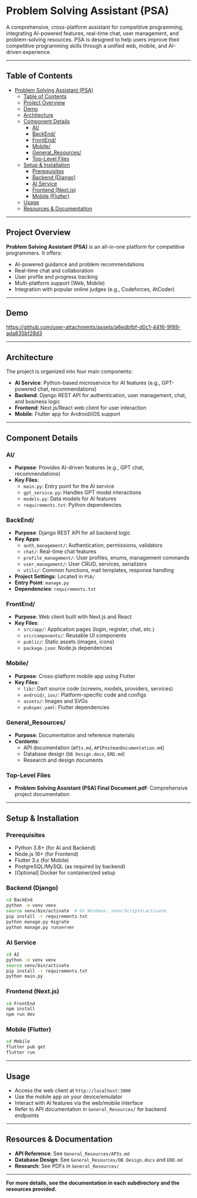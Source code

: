# Problem Solving Assistant (PSA)

A comprehensive, cross-platform assistant for competitive programming, integrating AI-powered features, real-time chat, user management, and problem-solving resources. PSA is designed to help users improve their competitive programming skills through a unified web, mobile, and AI-driven experience.

---

## Table of Contents

- [Problem Solving Assistant (PSA)](#problem-solving-assistant-psa)
  - [Table of Contents](#table-of-contents)
  - [Project Overview](#project-overview)
  - [Demo](#demo)
  - [Architecture](#architecture)
  - [Component Details](#component-details)
    - [AI/](#ai)
    - [BackEnd/](#backend)
    - [FrontEnd/](#frontend)
    - [Mobile/](#mobile)
    - [General\_Resources/](#general_resources)
    - [Top-Level Files](#top-level-files)
  - [Setup \& Installation](#setup--installation)
    - [Prerequisites](#prerequisites)
    - [Backend (Django)](#backend-django)
    - [AI Service](#ai-service)
    - [Frontend (Next.js)](#frontend-nextjs)
    - [Mobile (Flutter)](#mobile-flutter)
  - [Usage](#usage)
  - [Resources \& Documentation](#resources--documentation)

---

## Project Overview

**Problem Solving Assistant (PSA)** is an all-in-one platform for competitive programmers. It offers:

- AI-powered guidance and problem recommendations
- Real-time chat and collaboration
- User profile and progress tracking
- Multi-platform support (Web, Mobile)
- Integration with popular online judges (e.g., Codeforces, AtCoder)

---

## Demo


https://github.com/user-attachments/assets/a6edbfbf-d0c1-4416-9f89-ada835bf28d3


---

## Architecture

The project is organized into four main components:

- **AI Service**: Python-based microservice for AI features (e.g., GPT-powered chat, recommendations)
- **Backend**: Django REST API for authentication, user management, chat, and business logic
- **Frontend**: Next.js/React web client for user interaction
- **Mobile**: Flutter app for Android/iOS support

---

## Component Details

### AI/

- **Purpose**: Provides AI-driven features (e.g., GPT chat, recommendations)
- **Key Files**:
  - `main.py`: Entry point for the AI service
  - `gpt_service.py`: Handles GPT model interactions
  - `models.py`: Data models for AI features
  - `requirements.txt`: Python dependencies

### BackEnd/

- **Purpose**: Django REST API for all backend logic
- **Key Apps**:
  - `auth_management/`: Authentication, permissions, validators
  - `chat/`: Real-time chat features
  - `profile_management/`: User profiles, enums, management commands
  - `user_management/`: User CRUD, services, serializers
  - `utils/`: Common functions, mail templates, response handling
- **Project Settings**: Located in `PSA/`
- **Entry Point**: `manage.py`
- **Dependencies**: `requirements.txt`

### FrontEnd/

- **Purpose**: Web client built with Next.js and React
- **Key Files**:
  - `src/app/`: Application pages (login, register, chat, etc.)
  - `src/components/`: Reusable UI components
  - `public/`: Static assets (images, icons)
  - `package.json`: Node.js dependencies

### Mobile/

- **Purpose**: Cross-platform mobile app using Flutter
- **Key Files**:
  - `lib/`: Dart source code (screens, models, providers, services)
  - `android/`, `ios/`: Platform-specific code and configs
  - `assets/`: Images and SVGs
  - `pubspec.yaml`: Flutter dependencies

### General_Resources/

- **Purpose**: Documentation and reference materials
- **Contents**:
  - API documentation (`APIs.md`, `APIPostmanDocumentation.md`)
  - Database design (`DB Design.docx`, `ERD.md`)
  - Research and design documents

### Top-Level Files

- **Problem Solving Assistant (PSA) Final Document.pdf**: Comprehensive project documentation

---

## Setup & Installation

### Prerequisites

- Python 3.8+ (for AI and Backend)
- Node.js 16+ (for Frontend)
- Flutter 3.x (for Mobile)
- PostgreSQL/MySQL (as required by backend)
- [Optional] Docker for containerized setup

### Backend (Django)

```bash
cd BackEnd
python -m venv venv
source venv/bin/activate  # On Windows: venv\Scripts\activate
pip install -r requirements.txt
python manage.py migrate
python manage.py runserver
```

### AI Service

```bash
cd AI
python -m venv venv
source venv/bin/activate
pip install -r requirements.txt
python main.py
```

### Frontend (Next.js)

```bash
cd FrontEnd
npm install
npm run dev
```

### Mobile (Flutter)

```bash
cd Mobile
flutter pub get
flutter run
```

---

## Usage

- Access the web client at `http://localhost:3000`
- Use the mobile app on your device/emulator
- Interact with AI features via the web/mobile interface
- Refer to API documentation in `General_Resources/` for backend endpoints

---

## Resources & Documentation

- **API Reference**: See `General_Resources/APIs.md`
- **Database Design**: See `General_Resources/DB Design.docx` and `ERD.md`
- **Research**: See PDFs in `General_Resources/`

---

**For more details, see the documentation in each subdirectory and the resources provided.**
